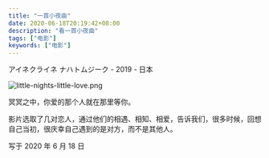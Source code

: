 ```yaml
---
title: "一首小夜曲"
date: 2020-06-18T20:19:42+08:00
description: "看一首小夜曲"
tags: ["电影"]
keywords: ["电影"]
---
```


アイネクライネ ナハトムジーク - 2019 - 日本

![little-nights-little-love.png](https://cdn.jsdelivr.net/gh/tianheg/static@wiki/images/rwl/watch/little-nights-little-love.jpeg)

冥冥之中，你爱的那个人就在那里等你。

影片选取了几对恋人，通过他们的相遇、相知、相爱，告诉我们，很多时候，回想自己当初，很庆幸自己遇到的是对方，而不是其他人。

写于 2020 年 6 月 18 日
